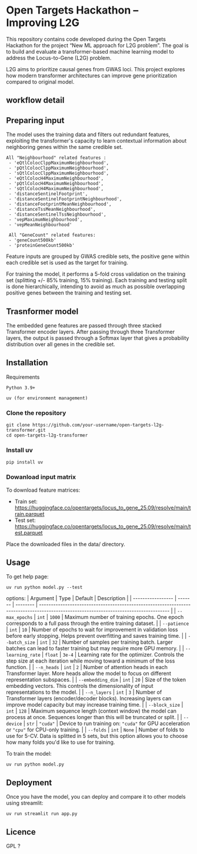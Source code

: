 # Open Targets Hackathon – Improving L2G

This repository contains code developed during the Open Targets Hackathon for the project “New ML approach for L2G problem”.
The goal is to build and evaluate a transformer-based machine learning model to address the Locus-to-Gene (L2G) problem.

L2G aims to prioritize causal genes from GWAS loci.
This project explores how modern transformer architectures can improve gene prioritization compared to original model.

## workflow detail

## Preparing input

The model uses the training data and filters out redundant features, exploiting the transformer's capacity to learn 
contextual information about neighboring genes within the same credible set.

    All "Neighbourhood" related features :
     - 'eQtlColocClppMaximumNeighbourhood',
     - 'pQtlColocClppMaximumNeighbourhood',
     - 'sQtlColocClppMaximumNeighbourhood', 
     - 'eQtlColocH4MaximumNeighbourhood',
     - 'pQtlColocH4MaximumNeighbourhood', 
     - 'sQtlColocH4MaximumNeighbourhood',
     - 'distanceSentinelFootprint', 
     - 'distanceSentinelFootprintNeighbourhood',
     - 'distanceFootprintMeanNeighbourhood',
     - 'distanceTssMeanNeighbourhood',
     - 'distanceSentinelTssNeighbourhood', 
     - 'vepMaximumNeighbourhood', 
     - 'vepMeanNeighbourhood'

     All "GeneCount" related features:
     - 'geneCount500kb'
     - 'proteinGeneCount500kb'

Feature inputs are grouped by GWAS credible sets, the positive gene within each credible set is used as the target for training. 

For training the model, it performs a 5-fold cross validation on the training set (splitting +/- 85% training, 15% training). 
Each training and testing split is done hierarchically, intending to avoid as much as possible overlapping 
positive genes between the training and testing set. 

## Trasnformer model 

The embedded gene features are passed through three stacked Transformer encoder layers. 
After passing through three Transformer layers, the output is passed through a Softmax layer that gives a probability distribution 
over all genes in the credible set. 


## Installation
Requirements

    Python 3.9+

    uv (for environment management)

### Clone the repository
    git clone https://github.com/your-username/open-targets-l2g-transformer.git
    cd open-targets-l2g-transformer

### Install uv

    pip install uv


### Dowanload input matrix

To download feature matrices:
- Train set: https://huggingface.co/opentargets/locus_to_gene_25.09/resolve/main/train.parquet
- Test set: https://huggingface.co/opentargets/locus_to_gene_25.09/resolve/main/test.parquet

Place the downloaded files in the data/ directory. 

## Usage

To get help page: 

    uv run python model.py --test

options:
| Argument          | Type    | Default  | Description                                                                                                                           |
| ----------------- | ------- | -------- | ------------------------------------------------------------------------------------------------------------------------------------- |
| `--max_epochs`    | `int`   | `1000`   | Maximum number of training epochs. One epoch corresponds to a full pass through the entire training dataset.                          |
| `--patience`      | `int`   | `10`     | Number of epochs to wait for improvement in validation loss before early stopping. Helps prevent overfitting and saves training time. |
| `--batch_size`    | `int`   | `32`     | Number of samples per training batch. Larger batches can lead to faster training but may require more GPU memory.                     |
| `--learning_rate` | `float` | `3e-4`   | Learning rate for the optimizer. Controls the step size at each iteration while moving toward a minimum of the loss function.         |
| `--n_heads`       | `int`   | `2`      | Number of attention heads in each Transformer layer. More heads allow the model to focus on different representation subspaces.       |
| `--embedding_dim` | `int`   | `20`     | Size of the token embedding vectors. This controls the dimensionality of input representations to the model.                          |
| `--n_layers`      | `int`   | `3`      | Number of Transformer layers (encoder/decoder blocks). Increasing layers can improve model capacity but may increase training time.   |
| `--block_size`    | `int`   | `128`    | Maximum sequence length (context window) the model can process at once. Sequences longer than this will be truncated or split.        |
| `--device`        | `str`   | `"cuda"` | Device to run training on: `"cuda"` for GPU acceleration or `"cpu"` for CPU-only training.                                            |
| `--folds`      | `int`   | `None`      | Number of folds to use for 5-CV. Data is splitted in 5 sets, 
but this option allows you to choose how many folds you'd like to use for training.


To train the model: 

    uv run python model.py


## Deployment 

Once you have the model, you can deploy and compare it to other models using streamlit:

    uv run streamlit run app.py


## Licence 

GPL ?